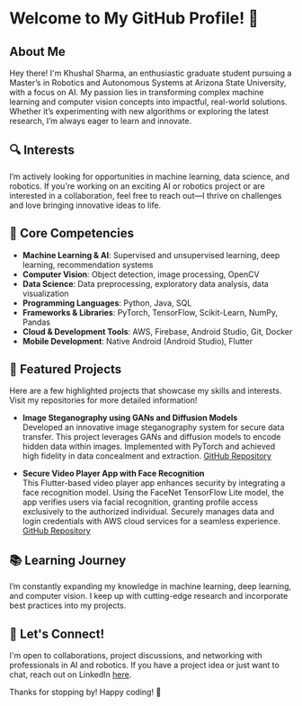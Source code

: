 # Welcome to My GitHub Profile! 👋

## About Me
Hey there! I'm Khushal Sharma, an enthusiastic graduate student pursuing a Master’s in Robotics and Autonomous Systems at Arizona State University, with a focus on AI. My passion lies in transforming complex machine learning and computer vision concepts into impactful, real-world solutions. Whether it’s experimenting with new algorithms or exploring the latest research, I’m always eager to learn and innovate.

## 🔍 Interests
I’m actively looking for opportunities in machine learning, data science, and robotics. If you're working on an exciting AI or robotics project or are interested in a collaboration, feel free to reach out—I thrive on challenges and love bringing innovative ideas to life.

## 🔧 Core Competencies
- **Machine Learning & AI**: Supervised and unsupervised learning, deep learning, recommendation systems
- **Computer Vision**: Object detection, image processing, OpenCV
- **Data Science**: Data preprocessing, exploratory data analysis, data visualization
- **Programming Languages**: Python, Java, SQL
- **Frameworks & Libraries**: PyTorch, TensorFlow, Scikit-Learn, NumPy, Pandas
- **Cloud & Development Tools**: AWS, Firebase, Android Studio, Git, Docker
- **Mobile Development**: Native Android (Android Studio), Flutter

## 🚀 Featured Projects
Here are a few highlighted projects that showcase my skills and interests. Visit my repositories for more detailed information!

- **Image Steganography using GANs and Diffusion Models**  
  Developed an innovative image steganography system for secure data transfer. This project leverages GANs and diffusion models to encode hidden data within images. Implemented with PyTorch and achieved high fidelity in data concealment and extraction. [GitHub Repository](https://github.com/khushalrs/Image_Steganography_using_GAN_and_Diffusion_Models)

- **Secure Video Player App with Face Recognition**  
  This Flutter-based video player app enhances security by integrating a face recognition model. Using the FaceNet TensorFlow Lite model, the app verifies users via facial recognition, granting profile access exclusively to the authorized individual. Securely manages data and login credentials with AWS cloud services for a seamless experience. [GitHub Repository](https://github.com/khushalrs/Flutter-VideoPlayer-with-FaceRecognition)

## 📚 Learning Journey
I’m constantly expanding my knowledge in machine learning, deep learning, and computer vision. I keep up with cutting-edge research and incorporate best practices into my projects.

## 💬 Let's Connect!
I'm open to collaborations, project discussions, and networking with professionals in AI and robotics. If you have a project idea or just want to chat, reach out on LinkedIn [here](https://www.linkedin.com/in/sharma-khushal/).

Thanks for stopping by! Happy coding! 🚀

<!---
khushalrs/khushalrs is a ✨ special ✨ repository because its `README.md` (this file) appears on your GitHub profile.
You can click the Preview link to take a look at your changes.
--->
